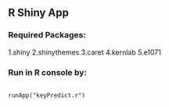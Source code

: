 ## R Shiny App
### Required Packages:
1.shiny
2.shinythemes
3.caret
4.kernlab
5.e1071

### Run in R console by:
~~~~

runApp("keyPredict.r")
~~~~